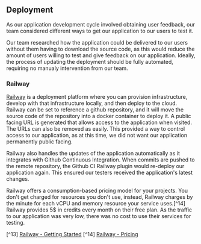 ## Deployment

As our application development cycle involved obtaining user feedback, our team considered different ways to get our application to our users to test it. 

Our team researched how the application could be delivered to our users without them having to download the source code, as this would reduce the amount of users willing to test and give feedback on our application. Ideally, the process of updating the deployment should be fully automated, requiring no manualy intervention from our team.

### Railway

[Railway](https://railway.app/) is a deployment platform where you can provision infrastructure, develop with that infrastructure locally, and then deploy to the cloud. Railway can be set to reference a github repository, and it will move the source code of the repository into a docker container to deploy it. A public facing URL is generated that allows access to the application when visited. The URLs can also be removed as easily. This provided a way to control access to our application, as at this time, we did not want our application permanently public facing. 

Railway also handles the updates of the application automatically as it integrates with Github Continuous Integration. When commits are pushed to the remote repository, the Github CI Railway plugin would re-deploy our application again. This ensured our testers received the application's latest changes.

Railway offers a consumption-based pricing model for your projects. You don't get charged for resources you don't use, instead, Railway charges by the minute for each vCPU and memory resource your service uses.[^14] Railway provides 5$ in credits every month on their free plan. As the traffic to our application was very low, there was no cost to use their services for testing.


[^13] [Railway - Getting Started](https://docs.railway.app/getting-started)
[^14] [Railway - Pricing](https://docs.railway.app/reference/pricing)
